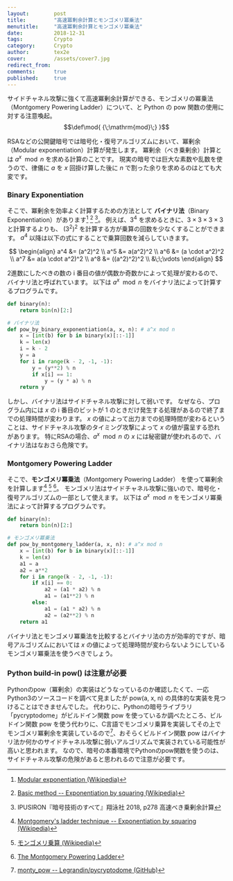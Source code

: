 ```yaml
---
layout:        post
title:         "高速冪剰余計算とモンゴメリ冪乗法"
menutitle:     "高速冪剰余計算とモンゴメリ冪乗法"
date:          2018-12-31
tags:          Crypto
category:      Crypto
author:        tex2e
cover:         /assets/cover7.jpg
redirect_from:
comments:      true
published:     true
---
```


<script type="text/x-mathjax-config">
  MathJax.Hub.Config({
    tex2jax: {inlineMath: [['$','$'], ['\\(','\\)']]},
    "HTML-CSS": {
      fonts: ["TeX", "Gyre-Pagella"]
    },
  });
</script>

サイドチャネル攻撃に強くて高速冪剰余計算ができる、モンゴメリの冪乗法（Montgomery Powering Ladder）について、と Python の pow 関数の使用に対する注意喚起。
$$\def\mod{ {\;\mathrm{mod}\;} }$$

RSAなどの公開鍵暗号では暗号化・復号アルゴリズムにおいて、冪剰余（Modular exponentiation）計算が発生します。
冪剰余（べき乗剰余）計算とは $a^x \mod{n}$ を求める計算のことです。
現実の暗号では巨大な素数や乱数を使うので、律儀に $a$ を $x$ 回掛け算した後に $n$ で割った余りを求めるのはとても大変です。

### Binary Exponentiation

そこで、冪剰余を効率よく計算するための方法として
**バイナリ法**（Binary Exponentiation）があります[^1] [^squaring1] [^IPUSIRON]。
例えば、$3^4$ を求めるときに、$3 \times 3 \times 3 \times 3$ と計算するよりも、
$(3^2)^2$ を計算する方が乗算の回数を少なくすることができます。
$a^4$ 以降は以下の式にすることで乗算回数を減らしていきます。

$$
\begin{align}
  a^4 &= (a^2)^2 \\
  a^5 &= a(a^2)^2 \\
  a^6 &= (a \cdot a^2)^2 \\
  a^7 &= a(a \cdot a^2)^2 \\
  a^8 &= ((a^2)^2)^2 \\
      &\;\;\vdots
\end{align}
$$

2進数にしたべきの数の i 番目の値が偶数か奇数かによって処理が変わるので、バイナリ法と呼ばれています。
以下は $a^x \mod{n}$ をバイナリ法によって計算するプログラムです。

[^1]: [Modular exponentiation (Wikipedia)](https://en.wikipedia.org/wiki/Modular_exponentiation)
[^squaring1]: [Basic method -- Exponentiation by squaring (Wikipedia)](https://en.wikipedia.org/wiki/Exponentiation_by_squaring#Basic_method)
[^IPUSIRON]: IPUSIRON『暗号技術のすべて』翔泳社 2018, p278 高速べき乗剰余計算

```python
def binary(n):
    return bin(n)[2:]

# バイナリ法
def pow_by_binary_exponentiation(a, x, n): # a^x mod n
    x = [int(b) for b in binary(x)[::-1]]
    k = len(x)
    i = k - 2
    y = a
    for i in range(k - 2, -1, -1):
        y = (y**2) % n
        if x[i] == 1:
            y = (y * a) % n
    return y
```

しかし、バイナリ法はサイドチャネル攻撃に対して弱いです。
なぜなら、プログラム内には $x$ の i 番目のビットが 1 のときだけ発生する処理があるので終了までの処理時間が変わります。
$x$ の値によって出力までの処理時間が変わるということは、サイドチャネル攻撃のタイミング攻撃によって $x$ の値が露呈する恐れがあります。
特にRSAの場合、$a^x \mod{n}$ の $x$ には秘密鍵が使われるので、バイナリ法はなおさら危険です。

### Montgomery Powering Ladder

そこで、**モンゴメリ冪乗法**（Montgomery Powering Ladder）
を使って冪剰余を計算します[^squaring2] [^2] [^3]。
モンゴメリ法はサイドチャネル攻撃に強いので、暗号化・復号アルゴリズムの一部として使えます。
以下は $a^x \mod{n}$ をモンゴメリ冪乗法によって計算するプログラムです。

[^squaring2]: [Montgomery's ladder technique -- Exponentiation by squaring (Wikipedia)](https://en.wikipedia.org/wiki/Exponentiation_by_squaring#Montgomery's_ladder_technique)
[^2]: [モンゴメリ乗算 (Wikipedia)](https://ja.wikipedia.org/wiki/%E3%83%A2%E3%83%B3%E3%82%B4%E3%83%A1%E3%83%AA%E4%B9%97%E7%AE%97)
[^3]: [The Montgomery Powering Ladder](https://cr.yp.to/bib/2003/joye-ladder.pdf)

```python
def binary(n):
    return bin(n)[2:]

# モンゴメリ冪乗法
def pow_by_montgomery_ladder(a, x, n): # a^x mod n
    x = [int(b) for b in binary(x)[::-1]]
    k = len(x)
    a1 = a
    a2 = a**2
    for i in range(k - 2, -1, -1):
        if x[i] == 0:
            a2 = (a1 * a2) % n
            a1 = (a1**2) % n
        else:
            a1 = (a1 * a2) % n
            a2 = (a2**2) % n
    return a1
```

バイナリ法とモンゴメリ冪乗法を比較するとバイナリ法の方が効率的ですが、暗号アルゴリズムにおいては $x$ の値によって処理時間が変わらないようにしているモンゴメリ冪乗法を使うべきでしょう。

### Python build-in pow() は注意が必要

Pythonのpow（冪剰余）の実装はどうなっているのか確認したくて、一応Python3のソースコードを調べて見ましたが pow(a, x, n) の具体的な実装を見つけることはできませんでした。
代わりに、Pythonの暗号ライブラリ「pycryptodome」がビルドイン関数 pow を使っているか調べたところ、ビルドイン関数 pow を使う代わりに、C言語でモンゴメリ乗算を実装してその上でモンゴメリ冪剰余を実装しているので[^monty_pow]、おそらくビルドイン関数 pow はバイナリ法か何かのサイドチャネル攻撃に弱いアルゴリズムで実装されている可能性が高いと思われます。
なので、暗号の本番環境でPythonのpow関数を使うのは、サイドチャネル攻撃の危険があると思われるので注意が必要です。

[^monty_pow]: [monty_pow -- Legrandin/pycryptodome (GitHub)](https://github.com/Legrandin/pycryptodome/blob/d13e46b02d/src/montgomery.c#L412-L510)
